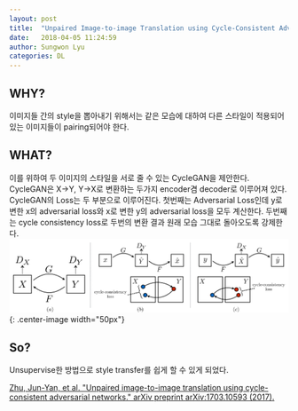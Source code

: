 ```yaml
---
layout: post
title:  "Unpaired Image-to-image Translation using Cycle-Consistent Adversarial Network"
date:   2018-04-05 11:24:59
author: Sungwon Lyu
categories: DL
---
```


## WHY? 
이미지들 간의 style을 뽑아내기 위해서는 같은 모습에 대하여 다른 스타일이 적용되어 있는 이미지들이 pairing되어야 한다. 

## WHAT?
이를 위하여 두 이미지의 스타일을 서로 줄 수 있는 CycleGAN을 제안한다. CycleGAN은 X->Y, Y->X로 변환하는 두가지 encoder겸 decoder로 이루어져 있다. CycleGAN의 Loss는 두 부분으로 이루어진다. 첫번째는 Adversarial Loss인데 y로 변한 x의 adversarial loss와 x로 변한 y의 adversarial loss을 모두 계산한다. 두번째는 cycle consistency loss로 두번의 변환 결과 원래 모습 그대로 돌아오도록 강제한다. 
![image](/assets/images/cyclegan.png){: .center-image width="50px"}

## So?
Unsupervise한 방법으로 style transfer를 쉽게 할 수 있게 되었다. 

[Zhu, Jun-Yan, et al. "Unpaired image-to-image translation using cycle-consistent adversarial networks." arXiv preprint arXiv:1703.10593 (2017).](https://arxiv.org/abs/1703.10593)
